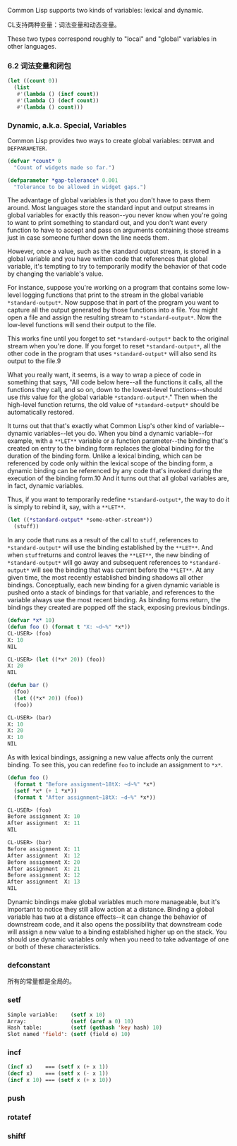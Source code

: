 Common Lisp supports two kinds of variables: lexical and dynamic.

CL支持两种变量：词法变量和动态变量。

These two types correspond roughly to "local" and "global" variables in other languages. 

### 6.2 词法变量和闭包

```lisp
(let ((count 0))
  (list
   #'(lambda () (incf count))
   #'(lambda () (decf count))
   #'(lambda () count)))
```

### Dynamic, a.k.a. Special, Variables

Common Lisp provides two ways to create global variables: `DEFVAR` and `DEFPARAMETER`.

```lisp
(defvar *count* 0
  "Count of widgets made so far.")

(defparameter *gap-tolerance* 0.001
  "Tolerance to be allowed in widget gaps.")
```

The advantage of global variables is that you don't have to pass them around. Most languages store the standard input and output streams in global variables for exactly this reason--you never know when you're going to want to print something to standard out, and you don't want every function to have to accept and pass on arguments containing those streams just in case someone further down the line needs them.

However, once a value, such as the standard output stream, is stored in a global variable and you have written code that references that global variable, it's tempting to try to temporarily modify the behavior of that code by changing the variable's value.

For instance, suppose you're working on a program that contains some low-level logging functions that print to the stream in the global variable `*standard-output*`. Now suppose that in part of the program you want to capture all the output generated by those functions into a file. You might open a file and assign the resulting stream to `*standard-output*`. Now the low-level functions will send their output to the file.

This works fine until you forget to set `*standard-output*` back to the original stream when you're done. If you forget to reset `*standard-output*`, all the other code in the program that uses `*standard-output*` will also send its output to the file.9

What you really want, it seems, is a way to wrap a piece of code in something that says, "All code below here--all the functions it calls, all the functions they call, and so on, down to the lowest-level functions--should use *this* value for the global variable `*standard-output*`." Then when the high-level function returns, the old value of `*standard-output*` should be automatically restored.

It turns out that that's exactly what Common Lisp's other kind of variable--dynamic variables--let you do. When you bind a dynamic variable--for example, with a `**LET**` variable or a function parameter--the binding that's created on entry to the binding form replaces the global binding for the duration of the binding form. Unlike a lexical binding, which can be referenced by code only within the lexical scope of the binding form, a dynamic binding can be referenced by any code that's invoked during the execution of the binding form.10 And it turns out that all global variables are, in fact, dynamic variables.

Thus, if you want to temporarily redefine `*standard-output*`, the way to do it is simply to rebind it, say, with a `**LET**`.

```lisp
(let ((*standard-output* *some-other-stream*))
  (stuff))
```

In any code that runs as a result of the call to `stuff`, references to `*standard-output*` will use the binding established by the `**LET**`. And when `stuff`returns and control leaves the `**LET**`, the new binding of `*standard-output*` will go away and subsequent references to `*standard-output*` will see the binding that was current before the `**LET**`. At any given time, the most recently established binding shadows all other bindings. Conceptually, each new binding for a given dynamic variable is pushed onto a stack of bindings for that variable, and references to the variable always use the most recent binding. As binding forms return, the bindings they created are popped off the stack, exposing previous bindings.

```lisp
(defvar *x* 10)
(defun foo () (format t "X: ~d~%" *x*))
CL-USER> (foo)
X: 10
NIL

CL-USER> (let ((*x* 20)) (foo))
X: 20
NIL
```

```lisp
(defun bar ()
  (foo)
  (let ((*x* 20)) (foo))
  (foo))

CL-USER> (bar)
X: 10
X: 20
X: 10
NIL
```

As with lexical bindings, assigning a new value affects only the current binding. To see this, you can redefine `foo` to include an assignment to `*x*`.

```lisp
(defun foo ()
  (format t "Before assignment~18tX: ~d~%" *x*)
  (setf *x* (+ 1 *x*))
  (format t "After assignment~18tX: ~d~%" *x*))

CL-USER> (foo)
Before assignment X: 10
After assignment  X: 11
NIL

CL-USER> (bar)
Before assignment X: 11
After assignment  X: 12
Before assignment X: 20
After assignment  X: 21
Before assignment X: 12
After assignment  X: 13
NIL
```

Dynamic bindings make global variables much more manageable, but it's important to notice they still allow action at a distance. Binding a global variable has two at a distance effects--it can change the behavior of downstream code, and it also opens the possibility that downstream code will assign a new value to a binding established higher up on the stack. You should use dynamic variables only when you need to take advantage of one or both of these characteristics.

### defconstant

所有的常量都是全局的。

### setf

```lisp
Simple variable:    (setf x 10) 
Array:              (setf (aref a 0) 10)
Hash table:         (setf (gethash 'key hash) 10)
Slot named 'field': (setf (field o) 10)
```

### incf

```lisp
(incf x)    === (setf x (+ x 1))
(decf x)    === (setf x (- x 1))
(incf x 10) === (setf x (+ x 10))
```



### push

### rotatef

### shiftf





























